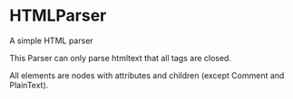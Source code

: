 # HTMLParser

A simple HTML parser

This Parser can only parse htmltext that all tags are closed.

All elements are nodes with attributes and children (except Comment and PlainText).
